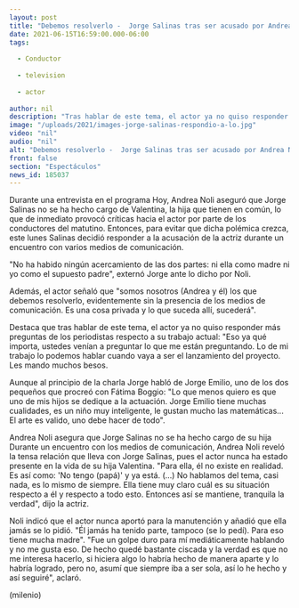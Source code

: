 ```yaml
---
layout: post
title: "Debemos resolverlo -  Jorge Salinas tras ser acusado por Andrea Noli de no ver a su hija"
date: 2021-06-15T16:59:00.000-06:00
tags:
  
  - Conductor
  
  - television
  
  - actor
  
author: nil
description: "Tras hablar de este tema, el actor ya no quiso responder más preguntas de los periodistas: Eso ya qué importa, ustedes venían a preguntar lo que me están preguntando. "
image: "/uploads/2021/images-jorge-salinas-respondio-a-lo.jpg"
video: "nil"
audio: "nil"
alt: "Debemos resolverlo -  Jorge Salinas tras ser acusado por Andrea Noli de no ver a su hija"
front: false
section: "Espectáculos"
news_id: 185037
---
```


Durante una entrevista en el programa Hoy, Andrea Noli aseguró que Jorge Salinas no se ha hecho cargo de Valentina, la hija que tienen en común, lo que de inmediato provocó críticas hacia el actor por parte de los conductores del matutino. Entonces, para evitar que dicha polémica crezca, este lunes Salinas decidió responder a la acusación de la actriz durante un encuentro con varios medios de comunicación.

"No ha habido ningún acercamiento de las dos partes: ni ella como madre ni yo como el supuesto padre", externó Jorge ante lo dicho por Noli.

Además, el actor señaló que "somos nosotros (Andrea y él) los que debemos resolverlo, evidentemente sin la presencia de los medios de comunicación. Es una cosa privada y lo que suceda allí, sucederá". 

Destaca que tras hablar de este tema, el actor ya no quiso responder más preguntas de los periodistas respecto a su trabajo actual: "Eso ya qué importa, ustedes venían a preguntar lo que me están preguntando. Lo de mi trabajo lo podemos hablar cuando vaya a ser el lanzamiento del proyecto. Les mando muchos besos.

Aunque al principio de la charla Jorge habló de Jorge Emilio, uno de los dos pequeños que procreó con Fátima Boggio: "Lo que menos quiero es que uno de mis hijos se dedique a la actuación. Jorge Emilio tiene muchas cualidades, es un niño muy inteligente, le gustan mucho las matemáticas... El arte es valido, uno debe hacer de todo". 

Andrea Noli asegura que Jorge Salinas no se ha hecho cargo de su hija Durante un encuentro con los medios de comunicación, Andrea Noli reveló la tensa relación que lleva con Jorge Salinas, pues el actor nunca ha estado presente en la vida de su hija Valentina. "Para ella, él no existe en realidad. Es así como: 'No tengo (papá)' y ya está. (…) No hablamos del tema, casi nada, es lo mismo de siempre. Ella tiene muy claro cuál es su situación respecto a él y respecto a todo esto. Entonces así se mantiene, tranquila la verdad", dijo la actriz. 

Noli indicó que el actor nunca aportó para la manutención y añadió que ella jamás se lo pidió. "Él jamás ha tenido parte, tampoco (se lo pedí). Para eso tiene mucha madre". "Fue un golpe duro para mí mediáticamente hablando y no me gusta eso. De hecho quedé bastante ciscada y la verdad es que no me interesa hacerlo, si hiciera algo lo habría hecho de manera aparte y lo habría logrado, pero no, asumí que siempre iba a ser sola, así lo he hecho y así seguiré", aclaró.  

(milenio)